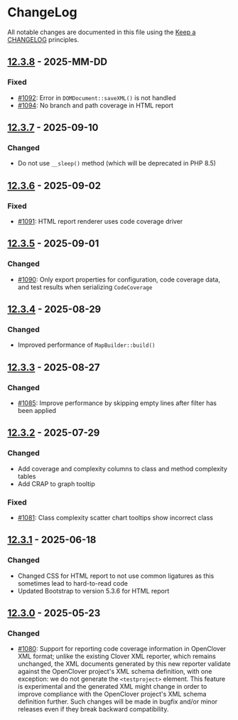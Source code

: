 # ChangeLog

All notable changes are documented in this file using the [Keep a CHANGELOG](http://keepachangelog.com/) principles.

## [12.3.8] - 2025-MM-DD

### Fixed

* [#1092](https://github.com/sebastianbergmann/php-code-coverage/issues/1092): Error in `DOMDocument::saveXML()` is not handled
* [#1094](https://github.com/sebastianbergmann/php-code-coverage/issues/1094): No branch and path coverage in HTML report

## [12.3.7] - 2025-09-10

### Changed

* Do not use `__sleep()` method (which will be deprecated in PHP 8.5)

## [12.3.6] - 2025-09-02

### Fixed

* [#1091](https://github.com/sebastianbergmann/php-code-coverage/issues/1091): HTML report renderer uses code coverage driver

## [12.3.5] - 2025-09-01

### Changed

* [#1090](https://github.com/sebastianbergmann/php-code-coverage/issues/1090): Only export properties for configuration, code coverage data, and test results when serializing `CodeCoverage`

## [12.3.4] - 2025-08-29

### Changed

* Improved performance of `MapBuilder::build()`

## [12.3.3] - 2025-08-27

### Changed

* [#1085](https://github.com/sebastianbergmann/php-code-coverage/pull/1085): Improve performance by skipping empty lines after filter has been applied

## [12.3.2] - 2025-07-29

### Changed

* Add coverage and complexity columns to class and method complexity tables
* Add CRAP to graph tooltip

### Fixed

* [#1081](https://github.com/sebastianbergmann/php-code-coverage/issues/1081): Class complexity scatter chart tooltips show incorrect class

## [12.3.1] - 2025-06-18

### Changed

* Changed CSS for HTML report to not use common ligatures as this sometimes lead to hard-to-read code
* Updated Bootstrap to version 5.3.6 for HTML report

## [12.3.0] - 2025-05-23

### Changed

* [#1080](https://github.com/sebastianbergmann/php-code-coverage/pull/1080): Support for reporting code coverage information in OpenClover XML format; unlike the existing Clover XML reporter, which remains unchanged, the XML documents generated by this new reporter validate against the OpenClover project's XML schema definition, with one exception: we do not generate the `<testproject>` element. This feature is experimental and the generated XML might change in order to improve compliance with the OpenClover project's XML schema definition further. Such changes will be made in bugfix and/or minor releases even if they break backward compatibility.

[12.3.8]: https://github.com/sebastianbergmann/php-code-coverage/compare/12.3.7...main
[12.3.7]: https://github.com/sebastianbergmann/php-code-coverage/compare/12.3.6...12.3.7
[12.3.6]: https://github.com/sebastianbergmann/php-code-coverage/compare/12.3.5...12.3.6
[12.3.5]: https://github.com/sebastianbergmann/php-code-coverage/compare/12.3.4...12.3.5
[12.3.4]: https://github.com/sebastianbergmann/php-code-coverage/compare/12.3.3...12.3.4
[12.3.3]: https://github.com/sebastianbergmann/php-code-coverage/compare/12.3.2...12.3.3
[12.3.2]: https://github.com/sebastianbergmann/php-code-coverage/compare/12.3.1...12.3.2
[12.3.1]: https://github.com/sebastianbergmann/php-code-coverage/compare/12.3.0...12.3.1
[12.3.0]: https://github.com/sebastianbergmann/php-code-coverage/compare/12.2.1...12.3.0
